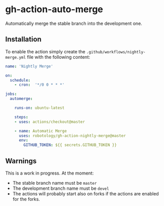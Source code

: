 # gh-action-auto-merge

Automatically merge the stable branch into the development one.


## Installation

To enable the action simply create the `.github/workflows/nightly-merge.yml`
file with the following content:

```yml
name: 'Nightly Merge'

on:
  schedule:
    - cron:  '*/0 0 * * *'

jobs:
  automerge:

    runs-on: ubuntu-latest

    steps:
    - uses: actions/checkout@master

    - name: Automatic Merge
      uses: robotology/gh-action-nightly-merge@master
      env:
        GITHUB_TOKEN: ${{ secrets.GITHUB_TOKEN }}
```

## Warnings

This is a work in progress.
At the moment:

* The stable branch name must be `master`
* The development branch name must be `devel`
* The actions will probably start also on forks if the actions are enabled for the forks.
